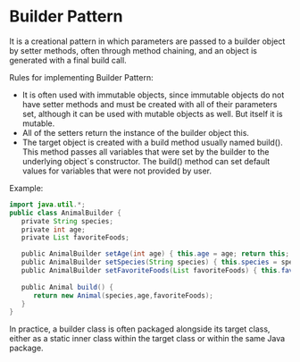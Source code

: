 # Builder Pattern
It is a creational pattern in which parameters are passed to a builder object by setter methods, often through method chaining, and an object is generated with a final build call.

Rules for implementing Builder Pattern:
* It is often used with immutable objects, since immutable objects do not have setter methods and must be created with all of their parameters set, although it can be used with mutable objects as well. But itself it is mutable.
* All of the setters return the instance of the builder object this.
* The target object is created with a build method usually named build(). This method passes all variables that were set by the builder to the underlying object`s constructor. The build() method can set default values for variables that were not provided by user.

Example:
```java
import java.util.*;
public class AnimalBuilder {
   private String species;
   private int age;
   private List favoriteFoods;

   public AnimalBuilder setAge(int age) { this.age = age; return this; }
   public AnimalBuilder setSpecies(String species) { this.species = species; return this; }
   public AnimalBuilder setFavoriteFoods(List favoriteFoods) { this.favoriteFoods = favoriteFoods; return this; }
  
   public Animal build() {
      return new Animal(species,age,favoriteFoods);
   }
}
```
In practice, a builder class is often packaged alongside its target class, either as a static inner class within the target class or within the same Java package.
